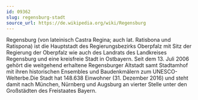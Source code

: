 ```yaml
---
id: 09362
slug: regensburg-stadt
source_url: https://de.wikipedia.org/wiki/Regensburg
---
```


Regensburg (von lateinisch Castra Regina; auch lat. Ratisbona und Ratispona) ist die Hauptstadt des Regierungsbezirks Oberpfalz mit Sitz der Regierung der Oberpfalz wie auch des Landrats des Landkreises Regensburg und eine kreisfreie Stadt in Ostbayern. Seit dem 13. Juli 2006 gehört die weitgehend erhaltene Regensburger Altstadt samt Stadtamhof mit ihren historischen Ensembles und Baudenkmälern zum UNESCO-Welterbe.Die Stadt hat 148.638 Einwohner (31. Dezember 2016) und steht damit nach München, Nürnberg und Augsburg an vierter Stelle unter den Großstädten des Freistaates Bayern.
